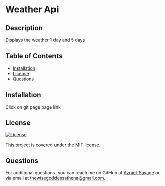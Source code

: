 # Weather Api

## Description
Displays the weather 1 day and 5 days

## Table of Contents
- [Installation](#installation)
- [License](#license)
- [Questions](#questions)

## Installation
Click on git page page link




## License
[![License](https://img.shields.io/badge/License-MIT-yellow.svg)](https://opensource.org/licenses/MIT)


This project is covered under the MIT license.


## Questions
For additional questions, you can reach me on GitHub at [Azrael-Savage](https://github.com/Azrael-Savage)
or via email at thewisegoddessathena@gmail.com.
